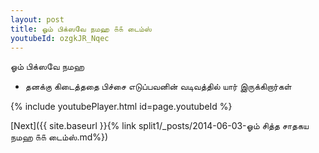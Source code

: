 ```yaml
---
layout: post
title: ஓம் பிக்ஸவே நமஹ ௧௧ டைம்ஸ்
youtubeId: ozgkJR_Nqec
---
```

 
 
 ஓம் பிக்ஸவே நமஹ  
 
 -  தனக்கு கிடைத்ததை பிச்சை எடுப்பவனின் வடிவத்தில் யார் இருக்கிறார்கள் 
 
  
 
  
 
 
 
 
 
 


{% include youtubePlayer.html id=page.youtubeId %}
 
[Next]({{ site.baseurl }}{% link  split1/_posts/2014-06-03-ஓம் சித்த சாதகய நமஹ ௧௧ டைம்ஸ்.md%})
 
